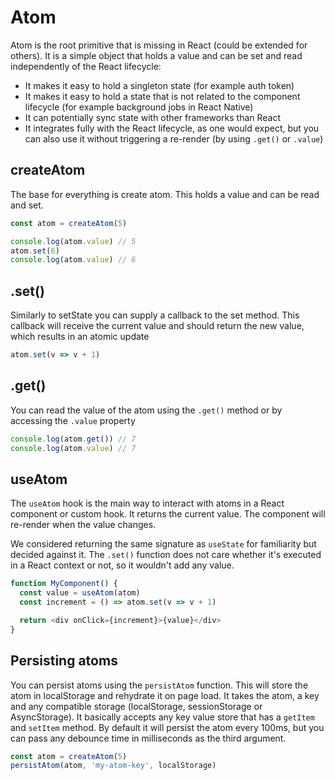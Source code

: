 # Atom

Atom is the root primitive that is missing in React (could be extended for others). It is a simple object that holds a value and can be set and read independently of the React lifecycle:
- It makes it easy to hold a singleton state (for example auth token)
- It makes it easy to hold a state that is not related to the component lifecycle (for example background jobs in React Native)
- It can potentially sync state with other frameworks than React
- It integrates fully with the React lifecycle, as one would expect, but you can also use it without triggering a re-render (by using `.get()` or `.value`)

## createAtom

The base for everything is create atom. This holds a value and can be read and set.

```typescript
const atom = createAtom(5)

console.log(atom.value) // 5
atom.set(6)
console.log(atom.value) // 6
```
## .set()
Similarly to setState you can supply a callback to the set method. This callback will receive the current value and should return the new value, which results in an atomic update
```typescript
atom.set(v => v + 1)
```

## .get()
You can read the value of the atom using the `.get()` method or by accessing the `.value` property
```typescript
console.log(atom.get()) // 7
console.log(atom.value) // 7
```

## useAtom

The `useAtom` hook is the main way to interact with atoms in a React component or custom hook. It returns the current value. The component will re-render when the value changes. 

We considered returning the same signature as `useState` for familiarity but decided against it. The `.set()` function does not care whether it's executed in a React context or not, so it wouldn't add any value.

```typescript
function MyComponent() {
  const value = useAtom(atom)
  const increment = () => atom.set(v => v + 1)

  return <div onClick={increment}>{value}</div>
}
```

## Persisting atoms

You can persist atoms using the `persistAtom` function. This will store the atom in localStorage and rehydrate it on page load. It takes the atom, a key and any compatible storage (localStorage, sessionStorage or AsyncStorage). It basically accepts any key value store that has a `getItem` and `setItem` method. By default it will persist the atom every 100ms, but you can pass any debounce time in milliseconds as the third argument.

```typescript
const atom = createAtom(5)
persistAtom(atom, 'my-atom-key', localStorage)
```
